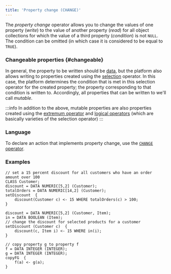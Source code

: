 ```yaml
---
title: 'Property change (CHANGE)'
---
```


The *property change* operator allows you to change the values of one property (*write*) to the value of another property (*read*) for all object collections for which the value of a third property (*condition*) is not `NULL`. The condition can be omitted (in which case it is considered to be equal to `TRUE`).

### Changeable properties {#changeable}

In general, the property to be written should be [data](Data_properties_DATA_.md), but the platform also allows writing to properties created using the [selection](Selection_CASE_IF_MULTI_OVERRIDE_EXCLUSIVE_.md) operator. In this case, the platform determines the condition that is met in this selection operator for the created property; the property corresponding to that condition is written to. Accordingly, all properties that can be written to we'll call *mutable*.


:::info
In addition to the above, mutable properties are also properties created using the [extremum operator](Extremum_MAX_MIN_.md) and [logical operators](Logical_operators_AND_OR_NOT_XOR_.md) (which are basically varieties of the selection operator)
:::

### Language

To declare an action that implements property change, use the [`CHANGE` operator](CHANGE_operator.md).

### Examples

```lsf
// set a 15 percent discount for all customers who have an order amount over 100
CLASS Customer;
discount = DATA NUMERIC[5,2] (Customer);
totalOrders = DATA NUMERIC[14,2] (Customer);
setDiscount  {
    discount(Customer c) <- 15 WHERE totalOrders(c) > 100;
}

discount = DATA NUMERIC[5,2] (Customer, Item);
in = DATA BOOLEAN (Item);
// change the discount for selected products for a customer
setDiscount (Customer c)  {
    discount(c, Item i) <- 15 WHERE in(i);
}

// copy property g to property f
f = DATA INTEGER (INTEGER);
g = DATA INTEGER (INTEGER);
copyFG  {
    f(a) <- g(a);
}
```
